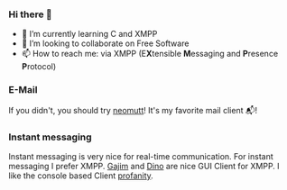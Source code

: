 ### Hi there 👋

- 🌱 I’m currently learning C and XMPP
- 👯 I’m looking to collaborate on Free Software
- 📫 How to reach me: via XMPP (E**X**tensible **M**essaging and **P**resence **P**rotocol)

### E-Mail

If you didn't, you should try [neomutt](https://neomutt.org/)! It's my favorite mail client 📬️!

### Instant messaging

Instant messaging is very nice for real-time communication. For instant  messaging I prefer XMPP. 
[Gajim](https://gajim.org/) and [Dino](https://dino.im/) are nice GUI Client for XMPP. 
I like the console based Client [profanity](https://profanity-im.github.io/).

<!--
**DebXWoody/DebXWoody** is a ✨ _special_ ✨ repository because its `README.md` (this file) appears on your GitHub profile.

Here are some ideas to get you started:

- 🔭 I’m currently working on ...
- 🌱 I’m currently learning ...
- 👯 I’m looking to collaborate on ...
- 🤔 I’m looking for help with ...
- 💬 Ask me about ...
- 📫 How to reach me: ...
- 😄 Pronouns: ...
- ⚡ Fun fact: ...
-->
